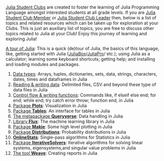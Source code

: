 [Julia Student Clubs](url) are created to foster the learning of Julia Programming Language amongst interested students at all grade levels. If you are [Julia Student Club Member](url) or [Julia Student Club Leader](url) then, below is a list of topics and related resources which can be taken up for exploration at your Clubs. This is just an auxiliary list of topics, you are free to discuss other topics related to Julia at your Club! Enjoy this journey of learning and exploring Julia!

[A tour of Julia](url): This is a quick (de)tour of Julia, the basics of this language, like, getting started with Julia ([JuliaBox](url)/[JuliaPro](url)/ etc.); using Julia as a calculator; learning some keyboard shortcuts; getting help; and installing and loading modules and packages.

1. [Data types](url): Arrays, tuples, dictionaries, sets, data, strings, characters, dates, times and dataframes in Julia
2. [Reading & writing data](url): Delimited files, CSV and beyond these type of data files in Julia
3. [Control flow & writing functions](url): Commands like, if elseif else end; for end; while end; try catch error throw; function end, in Julia
4. [Package **Plots**](url): Visualization in Julia
5. [Package **Tables**](url): An interface for tables in Julia
6. [The metapackage **Queryverse**](url): Data handling in Julia
7. [Library **Flux**](url): The machine learning library in Julia
8. [Package **Makie**](url): Some high level plotting in Julia
9. [Package **Distributions**](url): Probability distributions in Julia
10. [**OnlineStats**](url): Single-pass algorithms for Statistics in Julia
11. [Package **IterativeSolvers**](url): Iterative algorithms for solving linear systems, eigensystems,and singular value problems in Julia
12. [The tool **Weave**](url): Creating reports in Julia
